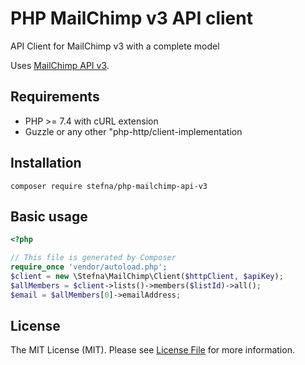 # PHP MailChimp v3 API client

API Client for MailChimp v3 with a complete model

Uses [MailChimp API v3](http://developer.MailChimp.com/documentation/MailChimp/reference/overview/).

## Requirements

* PHP >= 7.4 with cURL extension
* Guzzle or any other "php-http/client-implementation

## Installation

	composer require stefna/php-mailchimp-api-v3

## Basic usage

```php
<?php

// This file is generated by Composer
require_once 'vendor/autoload.php';
$client = new \Stefna\MailChimp\Client($httpClient, $apiKey);
$allMembers = $client->lists()->members($listId)->all();
$email = $allMembers[0]->emailAddress;
```

## License

The MIT License (MIT). Please see [License File](LICENSE) for more information.

